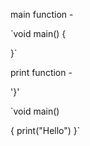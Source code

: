 main function -

`void main() {
  
}`

print function - 

'}'

 `void main() 

{
  print("Hello")
}`

